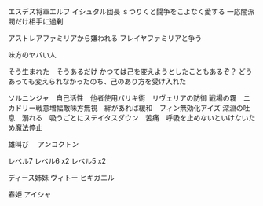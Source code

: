 


エスデス将軍エルフ
イシュタル団長
ｓつりくと闘争をこよなく愛する
一応闇派閥だけ相手に過剰

アストレアファミリアから嫌われる
フレイヤファミリアと争う

味方のヤバい人

そう生まれた　そうあるだけ
かつては己を変えようとしたこともあるぞ？
どうあっても変えられなかったのち、己のあり方を受け入れた

ソルニンジャ　自己活性　他者使用バリキ術　リヴェリアの防御
戦場の霧　ニカドリー戦意増幅敵味方無視　絆があれば緩和　フィン無効化アイズ
深淵の吐息　溺れる　吸うごとにステイタスダウン　苦痛　呼吸を止めないといけないため魔法停止

雄叫び　
アンコクトン



レベル7
レベル6 x2
レベル5 x2

ディース姉妹
ヴィトー
ヒキガエル

春姫
アイシャ


